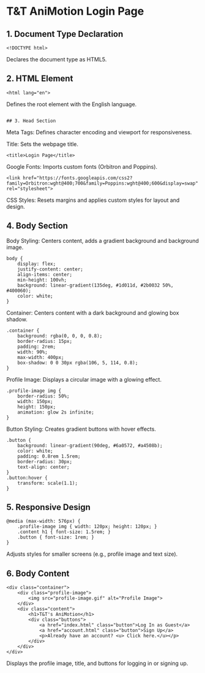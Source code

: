 # T&T AniMotion Login Page 
## 1. Document Type Declaration
```
<!DOCTYPE html>
```
Declares the document type as HTML5.

## 2. HTML Element
```
<html lang="en">
```
Defines the root element with the English language.
```
  
## 3. Head Section
```
Meta Tags: Defines character encoding and viewport for responsiveness.

<meta charset="UTF-8">
<meta name="viewport" content="width=device-width, initial-scale=1.0">

Title: Sets the webpage title.
```
<title>Login Page</title>
```
Google Fonts: Imports custom fonts (Orbitron and Poppins).

```
<link href="https://fonts.googleapis.com/css2?family=Orbitron:wght@400;700&family=Poppins:wght@400;600&display=swap" rel="stylesheet">
```
CSS Styles: Resets margins and applies custom styles for layout and design.


## 4. Body Section

Body Styling: Centers content, adds a gradient background and background image.

```
body {
    display: flex;
    justify-content: center;
    align-items: center;
    min-height: 100vh;
    background: linear-gradient(135deg, #1d011d, #2b0032 50%, #400060);
    color: white;
}
```
Container: Centers content with a dark background and glowing box shadow.

```
.container {
    background: rgba(0, 0, 0, 0.8);
    border-radius: 15px;
    padding: 2rem;
    width: 90%;
    max-width: 400px;
    box-shadow: 0 0 30px rgba(106, 5, 114, 0.8);
}
```
Profile Image: Displays a circular image with a glowing effect.

```
.profile-image img {
    border-radius: 50%;
    width: 150px;
    height: 150px;
    animation: glow 2s infinite;
}

```
Button Styling: Creates gradient buttons with hover effects.
```
.button {
    background: linear-gradient(90deg, #6a0572, #a4508b);
    color: white;
    padding: 0.8rem 1.5rem;
    border-radius: 30px;
    text-align: center;
}
.button:hover {
    transform: scale(1.1);
}
```

## 5. Responsive Design

```
@media (max-width: 576px) {
    .profile-image img { width: 120px; height: 120px; }
    .content h1 { font-size: 1.5rem; }
    .button { font-size: 1rem; }
}
```
Adjusts styles for smaller screens (e.g., profile image and text size).

## 6. Body Content
```
<div class="container">
    <div class="profile-image">
        <img src="profile-image.gif" alt="Profile Image">
    </div>
    <div class="content">
        <h1>T&T's AniMotion</h1>
        <div class="buttons">
            <a href="index.html" class="button">Log In as Guest</a>
            <a href="account.html" class="button">Sign Up</a>
            <p>Already have an account? <u> Click here.</u></p>
        </div>
    </div>
</div>
```
Displays the profile image, title, and buttons for logging in or signing up.

